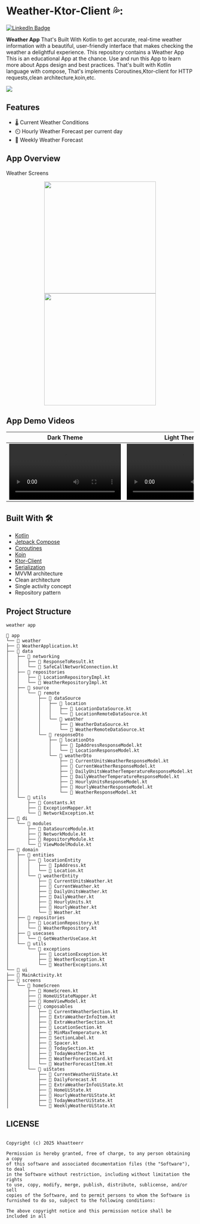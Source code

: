 # Weather-Ktor-Client 💦: 

<a href="https://www.linkedin.com/in/khateer/">
    <img src="https://img.shields.io/badge/LinkedIn-blue?style=for-the-badge&logo=linkedin&logoColor=white" alt="LinkedIn Badge"/>
  </a>
  
 **Weather App** That's Built With Kotlin to get accurate, real-time weather information with a beautiful, user-friendly interface that makes checking the weather a delightful experience. This repository contains a Weather App This is an educational App at the chance. Use and run this App to learn more about Apps design and best practices. That's built with Kotlin language with compose, That's implements Coroutines,Ktor-client for HTTP requests,clean architecture,koin,etc. 

 ![](https://i.ibb.co/sp6v0yVg/weather-cover.png)
 
 ## Features
- 🌡️ Current Weather Conditions
- ⏲️ Hourly Weather Forecast per current day
- 📅 Weekly Weather Forecast

 ## App Overview

Weather Screens
<div align="center">
  <img src="https://i.ibb.co/4wHX2PgC/IMG-20250611-16270490.jpg" width="300" />
  <img src="https://i.ibb.co/fz5BjcV7/Screenshot-2025-06-11-16-26-58-64-866e054aaf05788d90cdc472497efeb2.jpg" width="300" />
</div>

## App Demo Videos
| Dark Theme | Light Theme |
|:---:|:---:|
| <video src="https://github.com/user-attachments/assets/2cd5fad9-5c12-497d-a888-81c02dd87b65" type="video/mp4"/>  | <video src="https://github.com/user-attachments/assets/605acc1f-8f07-4916-8c0b-5554b8f7b77f" type="video/mp4"/> |
## Built With 🛠

*  [Kotlin](https://kotlinlang.org/) 
*  [Jetpack Compose](https://developer.android.com/jetpack/compose) 
*  [Coroutines](https://developer.android.com/kotlin/coroutines)
*  [Koin](https://insert-koin.io/) 
*  [Ktor-Client](https://ktor.io/docs/getting-started-ktor-client-multiplatform-mobile.html)
*  [Serialization](https://kotlinlang.org/docs/serialization.html/)
*  MVVM architecture
*  Clean architecture
*  Single activity concept 
*  Repository pattern

 ## Project Structure
```
weather app

📂 app
└── 📂 weather
├── 📄 WeatherApplication.kt
├── 📂 data
│   ├── 📂 networking
│   │   ├── 📄 ResponseToResult.kt
│   │   └── 📄 SafeCallNetworkConnection.kt
│   ├── 📂 repositories
│   │   ├── 📄 LocationRepositoryImpl.kt
│   │   └── 📄 WeatherRepositoryImpl.kt
│   ├── 📂 source
│   │   └── 📂 remote
│   │       ├── 📂 dataSource
│   │       │   ├── 📂 location
│   │       │   │   ├── 📄 LocationDataSource.kt
│   │       │   │   └── 📄 LocationRemoteDataSource.kt
│   │       │   └── 📂 weather
│   │       │       ├── 📄 WeatherDataSource.kt
│   │       │       └── 📄 WeatherRemoteDataSource.kt
│   │       └── 📂 responseDto
│   │           ├── 📂 locationDto
│   │           │   ├── 📄 IpAddressResponseModel.kt
│   │           │   └── 📄 LocationResponseModel.kt
│   │           └── 📂 weatherDto
│   │               ├── 📄 CurrentUnitsWeatherResponseModel.kt
│   │               ├── 📄 CurrentWeatherResponseModel.kt
│   │               ├── 📄 DailyUnitsWeatherTemperatureResponseModel.kt
│   │               ├── 📄 DailyWeatherTemperatureResponseModel.kt
│   │               ├── 📄 HourlyUnitsResponseModel.kt
│   │               ├── 📄 HourlyWeatherResponseModel.kt
│   │               └── 📄 WeatherResponseModel.kt
│   └── 📂 utils
│       ├── 📄 Constants.kt
│       ├── 📄 ExceptionMapper.kt
│       └── 📄 NetworkException.kt
├── 📂 di
│   └── 📂 modules
│       ├── 📄 DataSourceModule.kt
│       ├── 📄 NetworkModule.kt
│       ├── 📄 RepositoryModule.kt
│       └── 📄 ViewModelModule.kt
├── 📂 domain
│   ├── 📂 entities
│   │   ├── 📂 locationEntity
│   │   │   ├── 📄 IpAddress.kt
│   │   │   └── 📄 Location.kt
│   │   └── 📂 weatherEntity
│   │       ├── 📄 CurrentUnitsWeather.kt
│   │       ├── 📄 CurrentWeather.kt
│   │       ├── 📄 DailyUnitsWeather.kt
│   │       ├── 📄 DailyWeather.kt
│   │       ├── 📄 HourlyUnits.kt
│   │       ├── 📄 HourlyWeather.kt
│   │       └── 📄 Weather.kt
│   ├── 📂 repositories
│   │   ├── 📄 LocationRepository.kt
│   │   └── 📄 WeatherRepository.kt
│   ├── 📂 usecases
│   │   └── 📄 GetWeatherUseCase.kt
│   └── 📂 utils
│       └── 📂 exceptions
│           ├── 📄 LocationException.kt
│           ├── 📄 WeatherException.kt
│           └── 📄 WeatherExceptions.kt
└── 📂 ui
├── 📄 MainActivity.kt
├── 📂 screens
│   └── 📂 homeScreen
│       ├── 📄 HomeScreen.kt
│       ├── 📄 HomeUiStateMapper.kt
│       ├── 📄 HomeViewModel.kt
│       ├── 📂 composables
│       │   ├── 📄 CurrentWeatherSection.kt
│       │   ├── 📄 ExtraWeatherInfoItem.kt
│       │   ├── 📄 ExtraWeatherSection.kt
│       │   ├── 📄 LocationSection.kt
│       │   ├── 📄 MinMaxTemperature.kt
│       │   ├── 📄 SectionLabel.kt
│       │   ├── 📄 Spacer.kt
│       │   ├── 📄 TodaySection.kt
│       │   ├── 📄 TodayWeatherItem.kt
│       │   ├── 📄 WeatherForecastCard.kt
│       │   └── 📄 WeatherForecastItem.kt
│       └── 📂 uiStates
│           ├── 📄 CurrentWeatherUiState.kt
│           ├── 📄 DailyForecast.kt
│           ├── 📄 ExtraWeatherInfoUiState.kt
│           ├── 📄 HomeUiState.kt
│           ├── 📄 HourlyWeatherUiState.kt
│           ├── 📄 TodayWeatherUiState.kt
│           └── 📄 WeeklyWeatherUiState.kt
```

## LICENSE
```MIT License

Copyright (c) 2025 khaatteerr

Permission is hereby granted, free of charge, to any person obtaining a copy
of this software and associated documentation files (the "Software"), to deal
in the Software without restriction, including without limitation the rights
to use, copy, modify, merge, publish, distribute, sublicense, and/or sell
copies of the Software, and to permit persons to whom the Software is
furnished to do so, subject to the following conditions:

The above copyright notice and this permission notice shall be included in all
